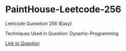 # PaintHouse-Leetcode-256

Leetcode Quesetion 256 (Easy)

Techniques Used in Question:
Dynamic-Programming

[Link to Question](https://leetcode.com/problems/paint-house/)
